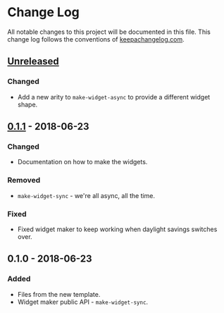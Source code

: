 # Change Log
All notable changes to this project will be documented in this file. This change log follows the conventions of [keepachangelog.com](http://keepachangelog.com/).

## [Unreleased]
### Changed
- Add a new arity to `make-widget-async` to provide a different widget shape.

## [0.1.1] - 2018-06-23
### Changed
- Documentation on how to make the widgets.

### Removed
- `make-widget-sync` - we're all async, all the time.

### Fixed
- Fixed widget maker to keep working when daylight savings switches over.

## 0.1.0 - 2018-06-23
### Added
- Files from the new template.
- Widget maker public API - `make-widget-sync`.

[Unreleased]: https://github.com/your-name/lein-medusa/compare/0.1.1...HEAD
[0.1.1]: https://github.com/your-name/lein-medusa/compare/0.1.0...0.1.1
